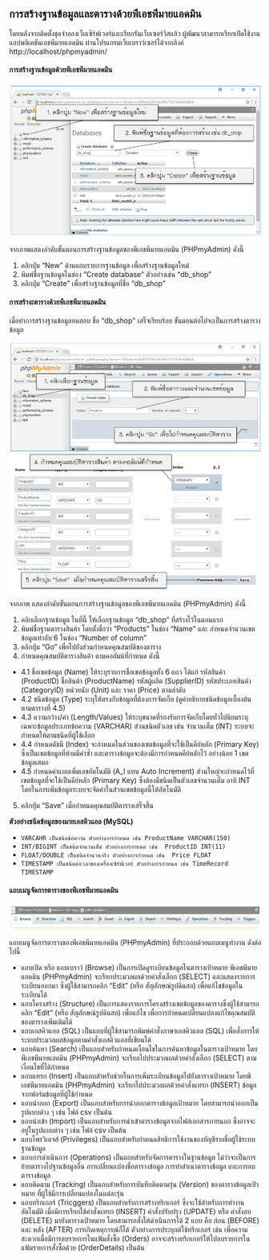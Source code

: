 ## การสร้างฐานข้อมูลและตารางด้วยพีเอชพีมายแอดมิน
โดยหลังจากติดตั้งชุดจำลองเว็บเซิร์ฟเวอร์และเรียกรันเว็บเซอร์วิสแล้ว ผู้พัฒนาสามารถเรียกเปิดใช้งานแอปพลิเคชันเอชพีมายแอดมิน ผ่านโปรแกรมเว็บเบราว์เซอร์ได้จากลิงค์ http://localhost/phpmyadmin/ 

#### การสร้างฐานข้อมูลด้วยพีเอชพีมายแอดมิน

<img src=img/ch04_23.png>

จากภาพแสดงลำดับขั้นตอนการสร้างฐานข้อมูลของพีเอชพีมายแอดมิน (PHPmyAdmin) ดังนี้
1. คลิกปุ่ม “New” ด้านแถบรายการฐานข้อมูล เพื่อสร้างฐานข้อมูลใหม่
2. พิมพ์ชื่อฐานข้อมูลในช่อง “Create database” ตัวอย่างเช่น “db_shop” 
3. คลิกปุ่ม “Create” เพื่อสร้างฐานข้อมูลที่ชื่อ “db_shop”

#### การสร้างะตารางด้วยพีเอชพีมายแอดมิน
เมื่อทำการสร้างฐานข้อมูลทดสอบ ชื่อ “db_shop” เสร็จเรียบร้อย ขั้นตอนต่อไปจะเป็นการสร้างตารางข้อมูล

<img src=img/ch04_24.png>

จากภาพ แสดงลำดับขั้นตอนการสร้างฐานข้อมูลของพีเอชพีมายแอดมิน (PHPmyAdmin) ดังนี้
1. คลิกเลือกฐานข้อมูล ในที่นี้ ให้เลือกฐานข้อมูล “db_shop” ที่สร้างไว้ในตอนแรก
2. พิมพ์ชื่อฐานตารางสินค้า โดยตั้งชื่อว่า “Products” ในช่อง “Name” และ กำหนดจำนวนเขตข้อมูลเท่ากับ 6 ในช่อง “Number of column”
3. คลิกปุ่ม “Go” เพื่อไปยังส่วนกำหนดคุณสมบัติของตาราง
4. กำหนดคุณสมบัติตารางสินค้า ตามคอลัมน์ที่กำหนด ดังนี้	 
* 4.1 ชื่อเขตข้อมูล (Name) ให้ระบุรายการชื่อเขตข้อมูลทั้ง 6 แถว ได้แก่ รหัสสินค้า (ProductID) ชื่อสินค้า (ProductName) รหัสผู้ผลิต (SupplierID) รหัสประเภทสินค้า (CategoryID) หน่วยนับ (Unit) และ ราคา (Price) ตามลำดับ
* 4.2 ชนิดข้อมูล (Type) ระบุให้ตรงกับข้อมูลที่ต้องการจัดเก็บ (ดูคำอธิบายชนิดข้อมูลเบื้องต้นตามตารางที่ 4.5) 
* 4.3 ความกว้าง/ค่า (Length/Values) ให้ระบุขนาดที่รองรับการจัดเก็บโดยทั่วไปนิยมระบุเฉพาะข้อมูลประเภทข้อความ (VARCHAR) ส่วนชนิดตัวเลข เช่น จำนวนเต็ม (INT) ระบบจะกำหนดให้ตามชนิดที่ผู้ใช้เลือก 
* 4.4 กำหนดดัชนี (Index) จะกำหนดในส่วนของเขตข้อมูลที่จะใช้เป็นคีย์หลัก (Primary Key) ซึ่งเป็นเขตข้อมูลที่ห้ามมีค่าซ้ำ และตารางข้อมูลจะต้องมีการกำหนดคีย์หลักไว้ อย่างน้อย 1 เขตข้อมูลเสมอ 
* 4.5 กำหนดค่าแบบเพิ่มเลขอัตโนมัติ (A_I แทน Auto Increment) ส่วนใหญ่จะกำหนดไว้ที่เขตข้อมูลที่จะใช้เป็นคีย์หลัก (Primary Key) ซึ่งต้องมีชนิดเป็นตัวเลขจำนวนเต็ม อาทิ INT โดยในการเพิ่มข้อมูลระบบจะจัดค่าในส่วนเขตข้อมูลนี้ให้อัตโนมัติ
5. คลิกปุ่ม “Save”  เมื่อกำหนดคุณสมบัติตารางเสร็จสิ้น

**ตัวอย่างชนิดข้อมูลของมายเอสคิวแอล (MySQL)**
* ```VARCAHR เป็นชนิดข้อความ ตัวอย่างการกำหนด เช่น ProductName VARCHAR(150)```
* ```INT/BIGINT	เป็นชนิดจำนวนเต็ม ตัวอย่างการกำหนด เช่น  ProductID INT(11)```
* ```FLOAT/DOUBLE เป็นชนิดจำนวนจริง	ตัวอย่างการกำหนด เช่น  Price FLOAT```
* ```TIMESTAMP เป็นชนิดค่าเวลาของเครื่องเซิร์ฟเวอร์	ตัวอย่างการกำหนด เช่น TimeRecord TIMESTAMP```


#### แถบเมนูจัดการตารางของพีเอชพีมายแอดมิน

<img src=img/ch04_25.png>

แถบเมนูจัดการตารางของพีเอชพีมายแอดมิน (PHPmyAdmin) ที่ประกอบด้วยแถบเมนูทำงาน ดังต่อไปนี้
* แถบเปิด หรือ แถบเบราว์ (Browse) เป็นการเปิดดูระเบียนข้อมูลในตารางเป้าหมาย พีเอชพีมายแอดมิน (PHPmyAdmin) จะเรียกประมวลผลด้วยคำสั่งเลือก (SELECT) และแสดงรายการระเบียนออกมา ซึ่งผู้ใช้สามารถคลิก “Edit” (หรือ สัญลักษณ์รูปดินสอ) เพื่อแก้ไขข้อมูลในระเบียนได้
* แถบโครงสร้าง (Structure) เป็นการแสดงรายการโครงสร้างเขตข้อมูลของตารางซึ่งผู้ใช้สามารถคลิก “Edit” (หรือ สัญลักษณ์รูปดินสอ) เพื่อแก้ไข เพื่อการกำหนดเปลี่ยนแปลงแก้ไขคุณสมบัติของตารางเพิ่มเติมได้
* แถบเอสคิวแอล (SQL) เป็นแถบที่ผู้ใช้สามารถพิมพ์คำสั่งภาษาเอสคิวแอล (SQL) เพื่อสั่งการให้ระบบประมวลผลข้อมูลตามคำสั่งเอสคิวแอลที่เขียนได้
* แถบค้นหา (Search) เป็นแถบสำหรับกำหนดเงื่อนไขในการค้นหาข้อมูลในตารางเป้าหมาย โดยพีเอชพีมายแอดมิน (PHPmyAdmin) จะเรียกไปประมวลผลด้วยคำสั่งเลือก (SELECT) ตามเงื่อนไขที่ได้กำหนด
* แถบแทรก (Insert) เป็นแถบสำหรับช่วยในการเพิ่มระเบียนข้อมูลไปยังตารางเป้าหมาย โดยพีเอชพีมายแอดมิน (PHPmyAdmin) จะเรียกไปประมวลผลด้วยคำสั่งแทรก (INSERT) ข้อมูลจากฟอร์มข้อมูลที่ผู้ใช้กำหนด
* แถบนำออก (Export) เป็นแถบสำหรับการนำออกตารางข้อมูลเป้าหมาย โดยสามารถนำออกเป็นรูปแบบต่าง ๆ เช่น ไฟล์ csv เป็นต้น
* แถบนำเข้า (Import) เป็นแถบสำหรับการนำเข้าตารางข้อมูลจากไฟล์เอกสารภายนอก ซึ่งอาจจะอยู่ในรูปแบบต่าง ๆ เช่น ไฟล์ csv เป็นต้น
* แถบไพรวิเลจส์ (Privileges) เป็นแถบสำหรับกำหนดสิทธิการใช้งานของบัญชีรายชื่อผู้ใช้ระบบฐานข้อมูล
* แถบการดำเนินการ (Operations) เป็นแถบสำหรับจัดการตารางในฐานข้อมูล ไม่ว่าจะเป็นการย้ายตารางไปฐานข้อมูลอื่น การเปลี่ยนแปลงชื่อตารางข้อมูล การทำสำเนาตารางข้อมูล และการลบตารางข้อมูล
* แถบติดตาม (Tracking) เป็นแถบสำหรับการบันทึกติดตามรุ่น (Version) ของตารางข้อมูลเป้าหมาย ที่ผู้ใช้มีการเปลี่ยนแปลงในแต่ละรุ่น
* แถบทริกเกอร์ (Tricggers) เป็นแถบสำหรับการสร้างทริกเกอร์ ซึ่งจะใช้สำหรับการทำงานอัตโนมัติ เมื่อมีการเรียกใช้คำสั่งแทรก (INSERT) คำสั่งปรับปรุง (UPDATE) หรือ คำสั่งลบ (DELETE) มายังตารางเป้าหมาย โดยสามารถสั่งให้ดำเนินการได้ 2 แบบ คือ ก่อน (BEFORE) และ หลัง (AFTER) การเกิดเหตุการณ์ก็ได้ ตัวอย่างการประยุกต์ใช้ทริกเกอร์ เช่น เพื่อความสะดวกเมื่อมีการลบรายการในแฟ้มสั่งซื้อ (Orders) อาจจะสร้างทริกเกอร์ให้ไปลบรายการในแฟ้มรายการสั่งซื้อด้วย (OrderDetails) เป็นต้น